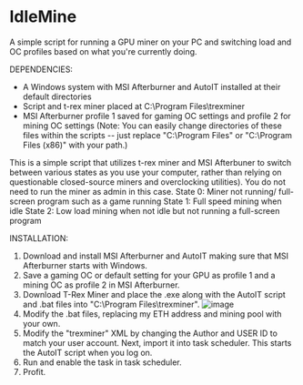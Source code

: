 # IdleMine
A simple script for running a GPU miner on your PC and switching load and OC profiles based on what you're currently doing.

DEPENDENCIES:
- A Windows system with MSI Afterburner and AutoIT installed at their default directories
- Script and t-rex miner placed at C:\Program Files\trexminer
- MSI Afterburner profile 1 saved for gaming OC settings and profile 2 for mining OC settings
(Note: You can easily change directories of these files within the scripts -- just replace "C:\Program Files\" or "C:\Program Files (x86)\" with your path.)

This is a simple script that utilizes t-rex miner and MSI Afterbuner to switch between various states as you use your computer, rather than relying on questionable closed-source miners and overclocking utilities). You do not need to run the miner as admin in this case.
State 0: Miner not running/ full-screen program such as a game running
State 1: Full speed mining when idle
State 2: Low load mining when not idle but not running a full-screen program

INSTALLATION:
1. Download and install MSI Afterburner and AutoIT making sure that MSI Afterburner starts with Windows.
2. Save a gaming OC or default setting for your GPU as profile 1 and a mining OC as profile 2 in MSI Afterburner.
3. Download T-Rex Miner and place the .exe along with the AutoIT script and .bat files into "C:\Program Files\trexminer".
![image](https://user-images.githubusercontent.com/89110389/160722998-312c9cb0-823a-41be-846b-d4a221c81ac0.png)
4. Modify the .bat files, replacing my ETH address and mining pool with your own.
5. Modify the "trexminer" XML by changing the Author and USER ID to match your user account. Next, import it into task scheduler. This starts the AutoIT script when you log on.
6. Run and enable the task in task scheduler.
7. Profit.
